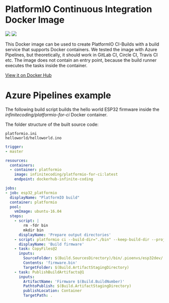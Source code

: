 # PlatformIO Continuous Integration Docker Image

[![](https://images.microbadger.com/badges/version/infinitecoding/platformio-for-ci:3.6.5.svg)](https://cloud.docker.com/repository/docker/infinitecoding/platformio-for-ci/ "View on Docker Hub")
[![](https://images.microbadger.com/badges/image/infinitecoding/platformio-for-ci:3.6.5.svg)](https://microbadger.com/images/infinitecoding/platformio-for-ci:3.6.5 "View layers on microbadger.com")

This Docker image can be used to create PlatformIO CI-Builds with a build service that supports Docker containers. We tested the image with Azure Pipelines, but theoretically, it should work in GitLab CI, Circle CI, Travis CI etc.
The image does not contain an entry point, because the build runner executes the tasks inside the container.

[View it on Docker Hub](https://cloud.docker.com/repository/docker/infinitecoding/platformio-for-ci/)

# Azure Pipelines example

The following build script builds the hello world ESP32 firmware inside the *infinitecoding/platformio-for-ci* Docker container.

The folder structure of the built source code:
```
platformio.ini
helloworld/helloworld.ino
```

``` yaml
trigger:
- master

resources:
  containers:
  - container: platformio
    image: infinitecoding/platformio-for-ci:latest
    endpoint: dockerhub-infinite-coding

jobs:
- job: esp32_platformio
  displayName: "PlatformIO build"
  container: platformio
  pool:
    vmImage: ubuntu-16.04
  steps:
    - script: |
        rm -fdr bin
        mkdir bin
      displayName: 'Prepare output directories'      
    - script: platformio ci --build-dir="./bin" --keep-build-dir --project-conf=platformio.ini ./helloworld/
      displayName: 'Build firmware'
    - task: CopyFiles@2
      inputs:
        SourceFolder: $(Build.SourcesDirectory)/bin/.pioenvs/esp32dev/
        Contents: 'firmware.bin'
        TargetFolder: $(Build.ArtifactStagingDirectory)
    - task: PublishBuildArtifacts@1
      inputs:
        ArtifactName: 'Firmware $(Build.BuildNumber)'
        PathtoPublish: $(Build.ArtifactStagingDirectory)
        publishLocation: Container
        TargetPath: .
```